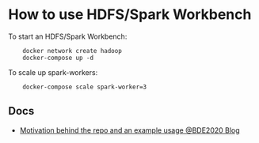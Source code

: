 # How to use HDFS/Spark Workbench

To start an HDFS/Spark Workbench:
```
    docker network create hadoop
    docker-compose up -d
```

To scale up spark-workers:
```
    docker-compose scale spark-worker=3
```

## Docs
* [Motivation behind the repo and an example usage @BDE2020 Blog](http://www.big-data-europe.eu/scalable-sparkhdfs-workbench-using-docker/)
